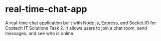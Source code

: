 # real-time-chat-app
A real-time chat application built with Node.js, Express, and Socket.IO for Codtech IT Solutions Task 2. It allows users to join a chat room, send messages, and see who is online.
